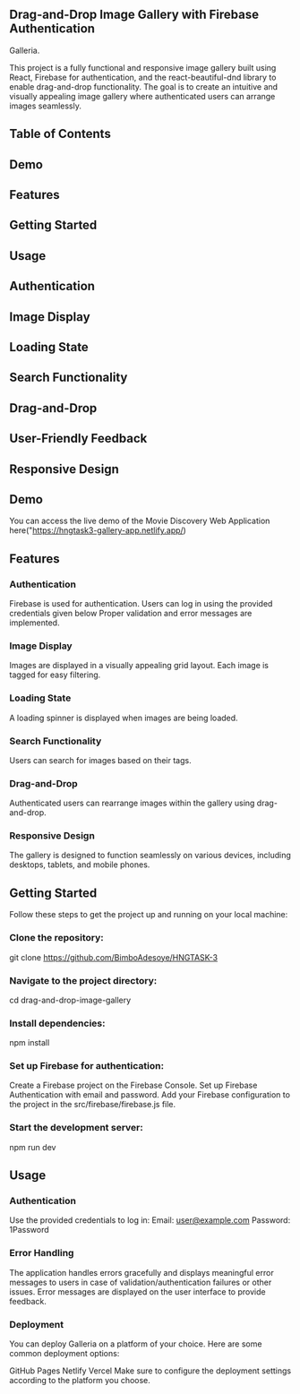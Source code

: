 ## Drag-and-Drop Image Gallery with Firebase Authentication

Galleria.

This project is a fully functional and responsive image gallery built using React, Firebase for authentication, and the react-beautiful-dnd library to enable drag-and-drop functionality. The goal is to create an intuitive and visually appealing image gallery where authenticated users can arrange images seamlessly.

## Table of Contents

## Demo

## Features

## Getting Started

## Usage

## Authentication

## Image Display

## Loading State

## Search Functionality

## Drag-and-Drop

## User-Friendly Feedback

## Responsive Design

## Demo

You can access the live demo of the Movie Discovery Web Application here("https://hngtask3-gallery-app.netlify.app/)

## Features

### Authentication

Firebase is used for authentication.
Users can log in using the provided credentials given below
Proper validation and error messages are implemented.

### Image Display

Images are displayed in a visually appealing grid layout.
Each image is tagged for easy filtering.

### Loading State

A loading spinner is displayed when images are being loaded.

### Search Functionality

Users can search for images based on their tags.

### Drag-and-Drop

Authenticated users can rearrange images within the gallery using drag-and-drop.

### Responsive Design

The gallery is designed to function seamlessly on various devices, including desktops, tablets, and mobile phones.

## Getting Started

Follow these steps to get the project up and running on your local machine:

### Clone the repository:

git clone <https://github.com/BimboAdesoye/HNGTASK-3>

### Navigate to the project directory:

cd drag-and-drop-image-gallery

### Install dependencies:

npm install

### Set up Firebase for authentication:

Create a Firebase project on the Firebase Console.
Set up Firebase Authentication with email and password.
Add your Firebase configuration to the project in the src/firebase/firebase.js file.

### Start the development server:

npm run dev

## Usage

### Authentication

Use the provided credentials to log in:
Email: user@example.com
Password: 1Password

### Error Handling

The application handles errors gracefully and displays meaningful error messages to users in case of validation/authentication failures or other issues. Error messages are displayed on the user interface to provide feedback.

### Deployment

You can deploy Galleria on a platform of your choice. Here are some common deployment options:

GitHub Pages
Netlify
Vercel
Make sure to configure the deployment settings according to the platform you choose.
